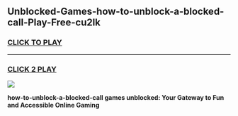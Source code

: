 
## Unblocked-Games-how-to-unblock-a-blocked-call-Play-Free-cu2lk
<h3>
<a href="https://premium76.site?title=how-to-unblock-a-blocked-call&ref=18A1">CLICK TO PLAY</a></h3>
<hr>

<h3>
<a href="https://premium76.site?title=how-to-unblock-a-blocked-call&ref=18A1">CLICK 2 PLAY</a>
  
</h3>

<a href="https://premium76.site?title=how-to-unblock-a-blocked-call&ref=18A1"><img src="https://clearcache.store/games.png"></a>


**how-to-unblock-a-blocked-call games unblocked: Your Gateway to Fun and Accessible Online Gaming**
